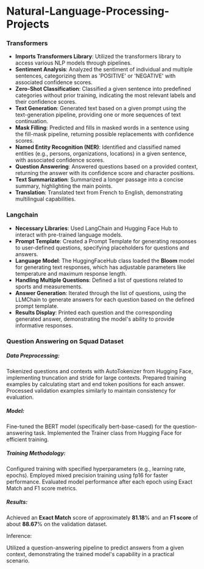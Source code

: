 # Natural-Language-Processing-Projects

### Transformers

- **Imports Transformers Library**: Utilized the transformers library to access various NLP models through pipelines.
- **Sentiment Analysis**: Analyzed the sentiment of individual and multiple sentences, categorizing them as 'POSITIVE' or 'NEGATIVE' with associated confidence scores.
- **Zero-Shot Classification**: Classified a given sentence into predefined categories without prior training, indicating the most relevant labels and their confidence scores.
- **Text Generation**: Generated text based on a given prompt using the text-generation pipeline, providing one or more sequences of text continuation.
- **Mask Filling**: Predicted and fills in masked words in a sentence using the fill-mask pipeline, returning possible replacements with confidence scores.
- **Named Entity Recognition (NER)**: Identified and classified named entities (e.g., persons, organizations, locations) in a given sentence, with associated confidence scores.
- **Question Answering**: Answered questions based on a provided context, returning the answer with its confidence score and character positions.
- **Text Summarization**: Summarized a longer passage into a concise summary, highlighting the main points.
- **Translation**: Translated text from French to English, demonstrating multilingual capabilities.

### Langchain

- **Necessary Libraries**: Used LangChain and Hugging Face Hub to interact with pre-trained language models.
- **Prompt Template**: Created a Prompt Template for generating responses to user-defined questions, specifying placeholders for questions and answers.
- **Language Model**: The HuggingFaceHub class loaded the **Bloom** model for generating text responses, which has adjustable parameters like temperature and maximum response length.
- **Handling Multiple Questions**: Defined a list of questions related to sports and measurements.
- **Answer Generation**: Iterated through the list of questions, using the LLMChain to generate answers for each question based on the defined prompt template.
- **Results Display**: Printed each question and the corresponding generated answer, demonstrating the model's ability to provide informative responses.


### Question Answering on Squad Dataset

##### Data Preprocessing:

Tokenized questions and contexts with AutoTokenizer from Hugging Face, implementing truncation and stride for large contexts.
Prepared training examples by calculating start and end token positions for each answer.
Processed validation examples similarly to maintain consistency for evaluation.

##### Model:

Fine-tuned the BERT model (specifically bert-base-cased) for the question-answering task.
Implemented the Trainer class from Hugging Face for efficient training.

##### Training Methodology:

Configured training with specified hyperparameters (e.g., learning rate, epochs).
Employed mixed precision training using fp16 for faster performance.
Evaluated model performance after each epoch using Exact Match and F1 score metrics.

##### Results:

Achieved an **Exact Match** score of approximately **81.18**% and an **F1 score** of about **88.67**% on the validation dataset.

Inference:

Utilized a question-answering pipeline to predict answers from a given context, demonstrating the trained model's capability in a practical scenario.
